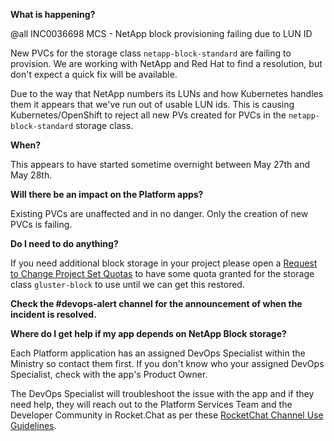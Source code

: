 
**What is happening?**

@all INC0036698 MCS - NetApp block provisioning failing due to LUN ID

New PVCs for the storage class `netapp-block-standard` are failing to provision. We are working with NetApp and Red Hat to find a resolution, but don't expect a quick fix will be available.

Due to the way that NetApp numbers its LUNs and how Kubernetes handles them it appears that we've run out of usable LUN ids. This is causing Kubernetes/OpenShift to reject all new PVs created for PVCs in the `netapp-block-standard` storage class.

**When?**

This appears to have started sometime overnight between May 27th and May 28th.

**Will there be an impact on the Platform apps?**

Existing PVCs are unaffected and in no danger. Only the creation of new PVCs is failing.

**Do I need to do anything?**

If you need additional block storage in your project please open a [Request to Change Project Set Quotas](https://github.com/BCDevOps/devops-requests/issues/new?assignees=caggles%2C+ShellyXueHan&labels=quota-update%2C+pending&template=quota_update.md&title=Gluster%20Block%20quota%20for%20%3Cproject%3E) to have some quota granted for the storage class `gluster-block` to use until we can get this restored.

**Check the #devops-alert channel for the announcement of when the incident is resolved.**

**Where do I get help if my app depends on NetApp Block storage?**

Each Platform application has an assigned DevOps Specialist within the Ministry so contact them first. If you don't know who your assigned DevOps Specialist, check with the app's Product Owner.

The DevOps Specialist will troubleshoot the issue with the app and if they need help, they will reach out to the Platform Services Team and the Developer Community in Rocket.Chat as per these [RocketChat Channel Use Guidelines](
https://developer.gov.bc.ca/Getting-human-support-for-issues-not-covered-by-devops-requests).

